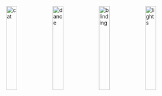 <a href="https://youtu.be/cd9y6HE_KiI" style="text-decoration: none;">
<img src="https://media.giphy.com/media/RU5XoMtWz7o6r6PISE/giphy.gif" alt="cat" width="24%" ></img>
<img src="https://media.giphy.com/media/RU5XoMtWz7o6r6PISE/giphy.gif" alt="dance" width="24%" ></img>
<img src="https://media.giphy.com/media/RU5XoMtWz7o6r6PISE/giphy.gif" alt="blinding" width="24%" ></img>
<img src="https://media.giphy.com/media/RU5XoMtWz7o6r6PISE/giphy.gif" alt="lights" width="24%" ></img>
</a>
